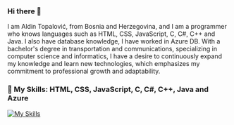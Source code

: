 ### Hi there 👋

I am Aldin Topalović, from Bosnia and Herzegovina, and I am a programmer who knows languages such as HTML, CSS, JavaScript, C, C#, C++  and Java. I also have database knowledge, I have worked in Azure DB. With a bachelor's degree in transportation and communications, specializing in computer science and informatics, I have a desire to continuously expand my knowledge and learn new technologies, which emphasizes my commitment to professional growth and adaptability.

### &#xf2c1; My Skills: HTML, CSS, JavaScript, C, C#, C++, Java and Azure
[![My Skills](https://skillicons.dev/icons?i=html,css,js,c,cs,cpp,java,azure)](https://skillicons.dev)



